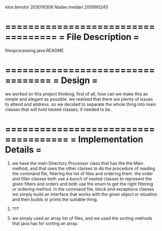 elon.bendor
203016308
Nadav.meidan
200990240

===================================
= File Description =
===================================
filesprocessing.java
README

==================================
= Design =
==================================

we worked on this project thinking, first of all, how can we make this as simple and elegant as possible.
we realised that there are plenty of issues to attend and address. so we decided to separate the whole thing
into main classes that will hold nested classes, if needed to be.

=====================================
= Implementation Details =
=====================================

1. we have the main Directory Processor class that has the the Main method, and that uses the other classes
to do the procedure of reading the command file, filtering the list of files and ordering them.
the order and filter classes both use a bunch of nested classes to represent the given filters and orders
and both use the enum to get the right filtering or ordering method.
in the command file, block and exceptions classes we simply build an interface that works with the given
object or situation and then builds or prints the suitable thing.

2. ???

3. we simply used an array list of files, and we used the sorting methods that java has
for sorting an array.

